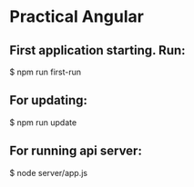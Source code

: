 # Practical Angular
## First application starting. Run:
$ npm run first-run
## For updating:
$ npm run update
## For running api server:
$ node server/app.js